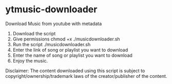 # ytmusic-downloader
Download Music from youtube with metadata
1. Download the script
2. Give permissions
  chmod +x ./musicdownloader.sh
3. Run the script
   ./musicdownloader.sh
4. Enter the link of song or playlist you want to download
5. Enter the name of song or playlist you want to download
6. Enjoy the music.
 
Disclaimer: The content downloaded using this script is subject to copyright/ownership/trademark laws of the creator/publisher of the content.
